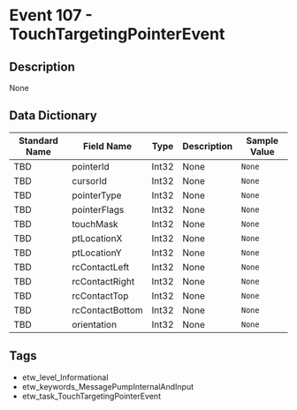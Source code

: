 # Event 107 - TouchTargetingPointerEvent

## Description
None

## Data Dictionary
|Standard Name|Field Name|Type|Description|Sample Value|
|---|---|---|---|---|
|TBD|pointerId|Int32|None|`None`|
|TBD|cursorId|Int32|None|`None`|
|TBD|pointerType|Int32|None|`None`|
|TBD|pointerFlags|Int32|None|`None`|
|TBD|touchMask|Int32|None|`None`|
|TBD|ptLocationX|Int32|None|`None`|
|TBD|ptLocationY|Int32|None|`None`|
|TBD|rcContactLeft|Int32|None|`None`|
|TBD|rcContactRight|Int32|None|`None`|
|TBD|rcContactTop|Int32|None|`None`|
|TBD|rcContactBottom|Int32|None|`None`|
|TBD|orientation|Int32|None|`None`|

## Tags
* etw_level_Informational
* etw_keywords_MessagePumpInternalAndInput
* etw_task_TouchTargetingPointerEvent